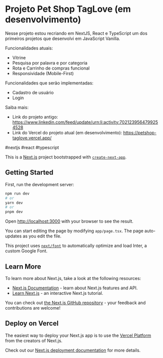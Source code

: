 # Projeto Pet Shop TagLove (em desenvolvimento)

Nesse projeto estou recriando em NextJS, React e TypeScript um dos primeiros projetos que desenvolvi em JavaScript Vanilla.

Funcionalidades atuais:
- Vitrine
- Pesquisa por palavra e por categoria
- Rota e Carrinho de compras funcional
- Responsividade (Mobile-First)


Funcionalidades que serão implementadas:
- Cadastro de usuário
- Login


Saiba mais:
- Link do projeto antigo: https://www.linkedin.com/feed/update/urn:li:activity:7021239564799254528
- Link do Vercel do projeto atual (em desenvolvimento): https://petshop-taglove.vercel.app/

#nextjs #react #typescript


This is a [Next.js](https://nextjs.org/) project bootstrapped with [`create-next-app`](https://github.com/vercel/next.js/tree/canary/packages/create-next-app).

## Getting Started

First, run the development server:

```bash
npm run dev
# or
yarn dev
# or
pnpm dev
```

Open [http://localhost:3000](http://localhost:3000) with your browser to see the result.

You can start editing the page by modifying `app/page.tsx`. The page auto-updates as you edit the file.

This project uses [`next/font`](https://nextjs.org/docs/basic-features/font-optimization) to automatically optimize and load Inter, a custom Google Font.

## Learn More

To learn more about Next.js, take a look at the following resources:

- [Next.js Documentation](https://nextjs.org/docs) - learn about Next.js features and API.
- [Learn Next.js](https://nextjs.org/learn) - an interactive Next.js tutorial.

You can check out [the Next.js GitHub repository](https://github.com/vercel/next.js/) - your feedback and contributions are welcome!

## Deploy on Vercel

The easiest way to deploy your Next.js app is to use the [Vercel Platform](https://vercel.com/new?utm_medium=default-template&filter=next.js&utm_source=create-next-app&utm_campaign=create-next-app-readme) from the creators of Next.js.

Check out our [Next.js deployment documentation](https://nextjs.org/docs/deployment) for more details.
